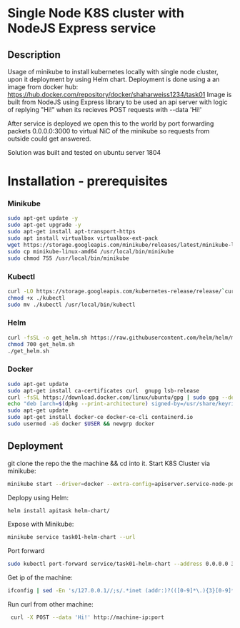 # Single Node K8S cluster with NodeJS Express service

## Description
Usage of minikube to install kubernetes locally with single node cluster, upon it deployment by using Helm chart.
Deployment is done using a an image from docker hub:
https://hub.docker.com/repository/docker/shaharweiss1234/task01
Image is built from NodeJS using Express library to be used an api server with logic of replying "Hi!" when its recieves POST requests with --data 'Hi!'

After service is deployed we open this to the world by port forwarding packets 0.0.0.0:3000 to virtual NiC of the minikube so requests from outside could get answered.

Solution was built and tested on ubuntu server 1804

# Installation - prerequisites
### Minikube

```sh
sudo apt-get update -y
sudo apt-get upgrade -y
sudo apt-get install apt-transport-https
sudo apt install virtualbox virtualbox-ext-pack
wget https://storage.googleapis.com/minikube/releases/latest/minikube-linux-amd64
sudo cp minikube-linux-amd64 /usr/local/bin/minikube
sudo chmod 755 /usr/local/bin/minikube
```

### Kubectl
```sh
curl -LO https://storage.googleapis.com/kubernetes-release/release/`curl -s https://storage.googleapis.com/kubernetes-release/release/stable.txt`/bin/linux/amd64/kubectl
chmod +x ./kubectl
sudo mv ./kubectl /usr/local/bin/kubectl
```
### Helm
```sh
curl -fsSL -o get_helm.sh https://raw.githubusercontent.com/helm/helm/main/scripts/get-helm-3
chmod 700 get_helm.sh
./get_helm.sh
```

### Docker
```sh
sudo apt-get update
sudo apt-get install ca-certificates curl  gnupg lsb-release
curl -fsSL https://download.docker.com/linux/ubuntu/gpg | sudo gpg --dearmor -o /usr/share/keyrings/docker-archive-keyring.gpg
echo "deb [arch=$(dpkg --print-architecture) signed-by=/usr/share/keyrings/docker-archive-keyring.gpg] https://download.docker.com/linux/ubuntu $(lsb_release -cs) stable" | sudo tee /etc/apt/sources.list.d/docker.list > /dev/null
sudo apt-get update
sudo apt-get install docker-ce docker-ce-cli containerd.io
sudo usermod -aG docker $USER && newgrp docker
```
## Deployment
git clone the repo the the machine && cd into it.
Start K8S Cluster via minikube:
 ```sh
 minikube start --driver=docker --extra-config=apiserver.service-node-port-range=1-65535
 ```
 Deplopy using Helm:
 ```sh
 helm install apitask helm-chart/
 ```
 Expose with Minikube:
 ```sh
 minikube service task01-helm-chart --url
 ```
 Port forward
 ```sh
 sudo kubectl port-forward service/task01-helm-chart --address 0.0.0.0 3000:3000
 ```
 Get ip of the machine:
 ```sh
 ifconfig | sed -En 's/127.0.0.1//;s/.*inet (addr:)?(([0-9]*\.){3}[0-9]*).*/\2/p'
 ```
 Run curl from other machine:
 ```sh
  curl -X POST --data 'Hi!' http://machine-ip:port
 ```
